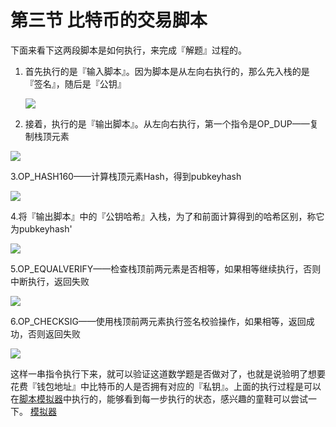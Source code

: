 # 第三节 比特币的交易脚本

下面来看下这两段脚本是如何执行，来完成『解题』过程的。

1. 首先执行的是『输入脚本』。因为脚本是从左向右执行的，那么先入栈的是『签名』，随后是『公钥』

   ![](https://pic4.zhimg.com/80/v2-5005f1da39f2ddd348a0230cc6a09794_hd.jpg)

2. 接着，执行的是『输出脚本』。从左向右执行，第一个指令是OP\_DUP——复制栈顶元素

![](https://pic4.zhimg.com/80/v2-3d83410119fb9b4d448877c999c1d9fc_hd.jpg)

3.OP\_HASH160——计算栈顶元素Hash，得到pubkeyhash

![](https://pic1.zhimg.com/80/v2-64619c2b7321a958bb33afba22db6788_hd.jpg)

4.将『输出脚本』中的『公钥哈希』入栈，为了和前面计算得到的哈希区别，称它为pubkeyhash'

![](https://pic1.zhimg.com/80/v2-ab507108d834ca5a911ec20d10079b44_hd.jpg)

5.OP\_EQUALVERIFY——检查栈顶前两元素是否相等，如果相等继续执行，否则中断执行，返回失败

![](https://pic4.zhimg.com/80/v2-5cfb8a597f8eb781f3cf89cd8ee2b271_hd.jpg)

6.OP\_CHECKSIG——使用栈顶前两元素执行签名校验操作，如果相等，返回成功，否则返回失败

![](https://pic4.zhimg.com/80/v2-d9a75a3cd3e9f945dfadb7841a88967b_hd.jpg)

这样一串指令执行下来，就可以验证这道数学题是否做对了，也就是说验明了想要花费『钱包地址』中比特币的人是否拥有对应的『私钥』。上面的执行过程是可以在[脚本模拟器](https://link.zhihu.com/?target=http%3A//webbtc.com/script)中执行的，能够看到每一步执行的状态，感兴趣的童鞋可以尝试一下。
[模拟器](https://webbtc.com/script)

